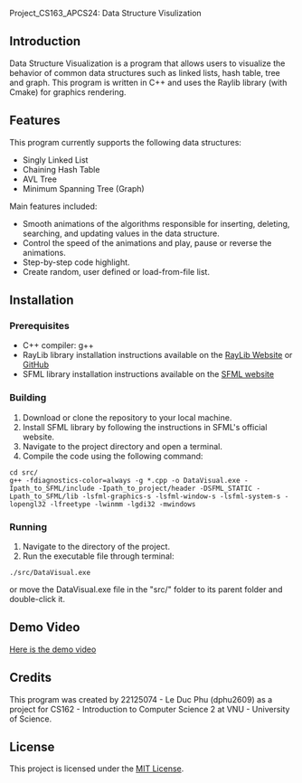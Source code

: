  Project_CS163_APCS24: Data Structure Visulization

## Introduction

Data Structure Visualization is a program that allows users to visualize the behavior of common data structures such as linked lists, hash table, tree and graph. This program is written in C++ and uses the Raylib library (with Cmake) for graphics rendering.

## Features
This program currently supports the following data structures:
- Singly Linked List
- Chaining Hash Table
- AVL Tree
- Minimum Spanning Tree (Graph)


Main features included:
- Smooth animations of the algorithms responsible for inserting, deleting, searching, and updating values in the data structure.
- Control the speed of the animations and play, pause or reverse the animations.
- Step-by-step code highlight.
- Create random, user defined or load-from-file list.

## Installation

### Prerequisites

- C++ compiler: g++
- RayLib library installation instructions available on the [RayLib Website](https://www.raylib.com/) or [GitHub](https://github.com/raysan5/raylib)
- SFML library installation instructions available on the [SFML website](https://www.sfml-dev.org/download.php)

### Building

1. Download or clone the repository to your local machine.
2. Install SFML library by following the instructions in SFML's official website.
3. Navigate to the project directory and open a terminal.
4. Compile the code using the following command:
```console
cd src/
g++ -fdiagnostics-color=always -g *.cpp -o DataVisual.exe -Ipath_to_SFML/include -Ipath_to_project/header -DSFML_STATIC -Lpath_to_SFML/lib -lsfml-graphics-s -lsfml-window-s -lsfml-system-s -lopengl32 -lfreetype -lwinmm -lgdi32 -mwindows
```

### Running

1. Navigate to the directory of the project.
2. Run the executable file through terminal:
```console
./src/DataVisual.exe
```
or move the DataVisual.exe file in the "src/" folder to its parent folder and double-click it.

## Demo Video

[Here is the demo video](https://youtu.be/XL3D9DG7r-0)

## Credits

This program was created by 22125074 - Le Duc Phu (dphu2609) as a project for CS162 - Introduction to Computer Science 2 at VNU - University of Science.

## License

This project is licensed under the [MIT License](https://opensource.org/licenses/MIT).
